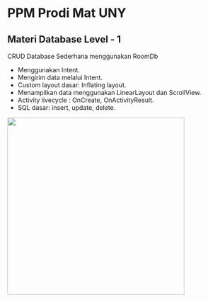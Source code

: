 # PPM Prodi Mat UNY 
## Materi Database Level - 1
CRUD Database Sederhana menggunakan RoomDb   
- Menggunakan Intent.
- Mengirim data melalui Intent.
- Custom layout dasar: Inflating layout.
- Menampilkan data menggunakan LinearLayout dan ScrollView. 
- Activity livecycle : OnCreate, OnActivityResult.
- SQL dasar: insert, update, delete.

<img width="400px" src="https://raw.githubusercontent.com/hangga/Math/main/device-2021-03-19-070447.png"/>
